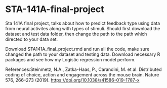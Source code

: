 # STA-141A-final-project
Sta 141A final project, talks about how to predict feedback type using data from neural activites along with types of stimuli. 
 Should first download the dataset and test data folder, then change the path to the path which directed to your data set. 

Download STA141A_final_project.rmd and run all the code, make sure changed the path to your dataset and testing data.
Download necessary R packages and see how my Logistic regression model perform.

References:Steinmetz, N.A., Zatka-Haas, P., Carandini, M. et al. Distributed coding of choice, action and engagement across the mouse brain. Nature 576, 266–273 (2019). https://doi.org/10.1038/s41586-019-1787-x
